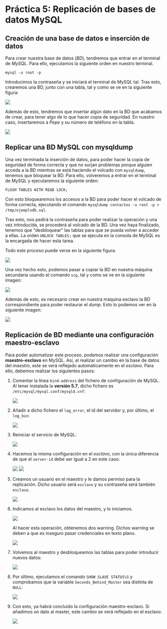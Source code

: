 # Práctica 5: Replicación de bases de datos MySQL

## Creación de una base de datos e inserción de datos

Para crear nuestra base de datos (_BD_), tendremos que entrar en el terminal de _MySQL_. Para ello, ejecutamos la siguiente orden en nuestro terminal.

```{bash}
mysql -u root -p
``` 

Introducimos la contraseña y se iniciará el terminal de MySQL tal. Tras esto, crearemos una BD, junto con una tabla, tal y como se ve en la siguiente figura:

![](1.png)

Además de esto, tendremos que insertar algún dato en la BD que acabamos de crear, para tener algo de lo que hacer copia de seguridad. En nuestro caso, insertaremos a _Pepe_ y su número de teléfono en la tabla.

![](2.png)

## Replicar una BD MySQL con mysqldump

Una vez terminada la inserción de datos, para poder hacer la copia de seguridad de forma correcta y que no surjan problemas porque alguien acceda a la BD mientras se está haciendo el volcado con `mysqldump`, tenemos que bloquear la BD. Para ello, volveremos a entrar en el terminal de MySQL y ejecutaremos la siguiente orden:

```
FLUSH TABLES WITH READ LOCK;
```

Con esto bloquearemos los accesos a la BD para poder hacer el volcado de forma correcta, ejecutando el comando `mysqldump contactos -u root -p > /tmp/ejemplodb.sql`.

Tras esto, nos pedirá la contraseña para poder realizar la operación y una vez introducida, se procederá al volcado de la BD. Una vez haya finalizado, tenemos que "desbloquear" las tablas para que se pueda volver a acceder a ellas. La orden `UNLOCK TABLES;` que se ejecuta en la consola de MySQL es la encargada de hacer esta tarea. 

Todo este proceso puede verse en la siguiente figura.

![](3.png)

Una vez hecho esto, podemos pasar a copiar la BD en nuestra máquina secundaria usando el comando `scp`, tal y como se ve en la siguiente imagen:

![](4.png)

Además de esto, es necesario crear en nuestra máquina esclavo la BD correspondiente para poder restaurar el _dump_. Esto lo podemos ver en la siguiente imagen:

![](5.png)

## Replicación de BD mediante una configuración maestro-esclavo

Para poder automatizar este proceso, podemos realizar una configuración __maestro-esclavo__ en MySQL. Así, al realizar un cambio en la base de datos del _maestro_, este se verá reflejado automáticamente en el _esclavo_. Para ello, debemos realizar los siguientes pasos:

1. Comentar la línea `bind-address` del fichero de configuración de MySQL. Al tener instalada la __versión 5.7__, dicho fichero es `/etc/mysql/mysql.conf/mysqld.cnf`:

    ![](6.png)

2. Añadir a dicho fichero el `log_error`, el id del servidor y, por último, el `log_bin`:

    ![](7.png)

3. Reiniciar el servicio de MySQL:

    ![](8.png)

4. Hacemos la misma configuración en el _esclavo_, con la única diferencia de que el `server-id` debe ser igual a 2 en este caso:

    ![](10.png)
    ![](9.png)

5. Creamos un usuario en el maestro y le damos permiso para la replicación. Dicho usuario será `esclavo` y su contraseña será también `esclavo`.

    ![](12.png)


6. Indicamos al esclavo los datos del maestro, y lo iniciamos. 

    ![](13.png)

    Al hacer esta operación, obtenemos dos warning. Dichos warning se deben a que es inseguro pasar credenciales en texto plano.

    ![](warnings.png)

7. Volvemos al maestro y desbloqueamos las tablas para poder introducir nuevos datos:

    ![](14.png)

8. Por último, ejecutamos el comando `SHOW SLAVE STATUS\G` y comprobamos que la variable `Seconds_Behind_Master` sea distinta de `NULL`:

    ![](15.png)

9. Con esto, ya habrá concluido la configuración maestro-esclavo. Si añadimos un dato al master, este cambio se verá reflejado en el esclavo:

    ![](FUNCIONA.png)